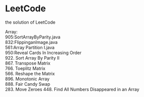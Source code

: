 # LeetCode
the solution of LeetCode

Array:  
905:SortArrayByParity.java  
832:FlippinganImage.java     
561:Array Partition I.java  
950:Reveal Cards In Increasing Order  
922. Sort Array By Parity II  
867. Transpose Matrix  
766. Toeplitz Matrix  
566. Reshape the Matrix  
896. Monotonic Array  
888. Fair Candy Swap  
283. Move Zeroes
448. Find All Numbers Disappeared in an Array



